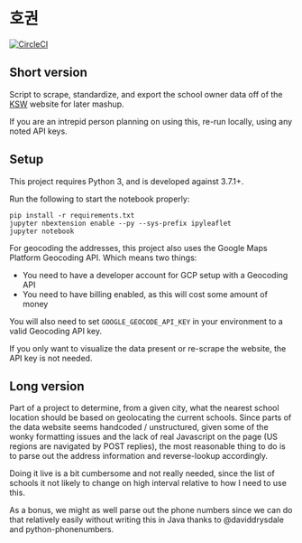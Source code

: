 # 호권

[![CircleCI](https://circleci.com/gh/adyates/ksw-school-scrape/tree/master.svg?style=svg)](https://circleci.com/gh/adyates/ksw-school-scrape/tree/master)

## Short version
Script to scrape, standardize, and export the school owner data off of the
[KSW](www.kuksoolwon.com/site/schools) website for later mashup.

If you are an intrepid person planning on using this, re-run locally, using any noted API keys.


## Setup

This project requires Python 3, and is developed against 3.7.1+.

Run the following to start the notebook properly:
```
pip install -r requirements.txt
jupyter nbextension enable --py --sys-prefix ipyleaflet
jupyter notebook
```

For geocoding the addresses, this project also uses the Google Maps Platform Geocoding API.
Which means two things:
- You need to have a developer account for GCP setup with a Geocoding API
- You need to have billing enabled, as this will cost some amount of money

You will also need to set `GOOGLE_GEOCODE_API_KEY` in your environment to a valid Geocoding API key.

If you only want to visualize the data present or re-scrape the website, the API key is not needed.


## Long version

Part of a project to determine, from a given city, what the nearest school location should be
based on geolocating the current schools.  Since parts of the data website seems handcoded /
unstructured, given some of the wonky formatting issues and the lack of real Javascript on the
page (US regions are navigated by POST replies), the most reasonable thing to do is to parse out
the address information and reverse-lookup accordingly.

Doing it live is a bit cumbersome and not really needed, since the list of schools it not likely
to change on high interval relative to how I need to use this.

As a bonus, we might as well parse out the phone numbers since we can do that relatively easily
without writing this in Java thanks to @daviddrysdale and python-phonenumbers.
